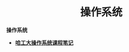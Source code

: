 <h1 align="center">操作系统</h1>


**操作系统**

- <font style="font-weight:bold; color:#4169E1;text-decoration:underline;" target="_blank">[哈工大操作系统课程笔记](基础知识/README.md)</font>  


